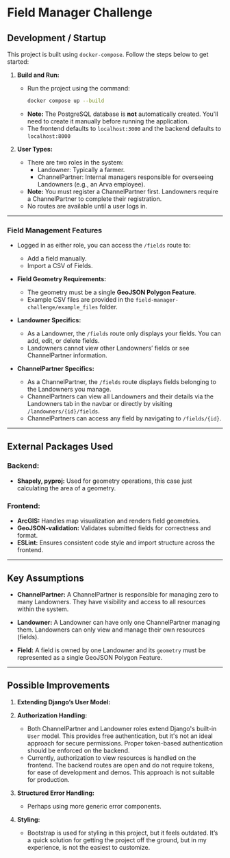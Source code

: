 # Field Manager Challenge

## Development / Startup

This project is built using `docker-compose`. Follow the steps below to get started:

1. **Build and Run:**
   - Run the project using the command:
     ```bash
     docker compose up --build
     ```
   - **Note:** The PostgreSQL database is **not** automatically created. You'll need to create it manually before running the application.
   - The frontend defaults to ```localhost:3000``` and the backend defaults to ```localhost:8000```

2. **User Types:**
   - There are two roles in the system:
     - Landowner: Typically a farmer.
     - ChannelPartner: Internal managers responsible for overseeing Landowners (e.g., an Arva employee).
   - **Note:** You must register a ChannelPartner first. Landowners require a ChannelPartner to complete their registration.
   - No routes are available until a user logs in.

---

### Field Management Features

- Logged in as either role, you can access the `/fields` route to:
  - Add a field manually.
  - Import a CSV of Fields.
  
- **Field Geometry Requirements:**
  - The geometry must be a single **GeoJSON Polygon Feature**.
  - Example CSV files are provided in the `field-manager-challenge/example_files` folder.

- **Landowner Specifics:**
  - As a Landowner, the `/fields` route only displays your fields. You can add, edit, or delete fields.
  - Landowners cannot view other Landowners’ fields or see ChannelPartner information.

- **ChannelPartner Specifics:**
  - As a ChannelPartner, the `/fields` route displays fields belonging to the Landowners you manage.
  - ChannelPartners can view all Landowners and their details via the Landowners tab in the navbar or directly by visiting `/landowners/{id}/fields`.
  - ChannelPartners can access any field by navigating to `/fields/{id}`.

---

## External Packages Used

### Backend:
- **Shapely, pyproj:** Used for geometry operations, this case just calculating the area of a geometry.

### Frontend:
- **ArcGIS:**  Handles map visualization and renders field geometries.
- **GeoJSON-validation:** Validates submitted fields for correctness and format.
- **ESLint:** Ensures consistent code style and import structure across the frontend.

---

## Key Assumptions

- **ChannelPartner:** A ChannelPartner is responsible for managing zero to many Landowners. They have visibility and access to all resources within the system.
  
- **Landowner:** A Landowner can have only one ChannelPartner managing them. Landowners can only view and manage their own resources (fields).

- **Field:** A field is owned by one Landowner and its `geometry` must be represented as a single GeoJSON Polygon Feature.

---

## Possible Improvements

1. **Extending Django’s User Model:**
   

2. **Authorization Handling:**
   - Both ChannelPartner and Landowner roles extend Django's built-in `User` model. This provides free authentication, but it's not an ideal approach for secure permissions. Proper token-based authentication should be enforced on the backend.
   - Currently, authorization to view resources is handled on the frontend. The backend routes are open and do not require tokens, for ease of development and demos. This approach is not suitable for production.

4. **Structured Error Handling:**
   - Perhaps using more generic error components.

5. **Styling:**
   - Bootstrap is used for styling in this project, but it feels outdated. It’s a quick solution for getting the project off the ground, but in my experience, is not the easiest to customize.
   
